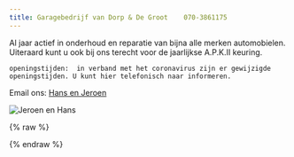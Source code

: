 ```yaml
---
title: Garagebedrijf van Dorp & De Groot    070-3861175
---
```



Al <span id="leeftijd"></span> jaar actief in onderhoud en reparatie van bijna alle merken automobielen.
Uiteraard kunt u ook bij ons terecht voor de jaarlijkse A.P.K.II keuring.


```
openingstijden:  in verband met het coronavirus zijn er gewijzigde openingstijden. U kunt hier telefonisch naar informeren.
```

Email ons: [Hans en Jeroen](mailto:info@vandorp-en-degroot.nl/)

![Jeroen en Hans](./images/dafenford.jpg "Daf en Ford")

{% raw %}
<script>
  document.getElementById('leeftijd').innerHTML = (new Date()).getFullYear() - 1964;
</script>
{% endraw %}
